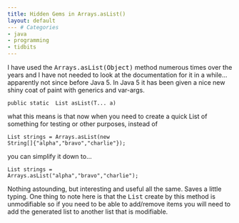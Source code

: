 ```yaml
---
title: Hidden Gems in Arrays.asList()
layout: default
--- # Categories
- java
- programming
- tidbits
---
```


I have used the <tt>Arrays.asList(Object)</tt> method numerous times over the years and I have not needed to look at the documentation for it in a while... apparently not since before Java 5. In Java 5 it has been given a nice new shiny coat of paint with generics and var-args.

<code lang="java">public static <T> List<T> asList(T... a)</code>

what this means is that now when you need to create a quick List of something for testing or other purposes, instead of

<code lang="java">List<String> strings = Arrays.asList(new String[]{"alpha","bravo","charlie"});</code>

you can simplify it down to...

<code lang="java">List<String> strings = Arrays.asList("alpha","bravo","charlie");</code>

Nothing astounding, but interesting and useful all the same. Saves a little typing. One thing to note here is that the <tt>List</tt> create by this method is unmodifiable so if you need to be able to add/remove items you will need to add the generated list to another list that is modifiable.
